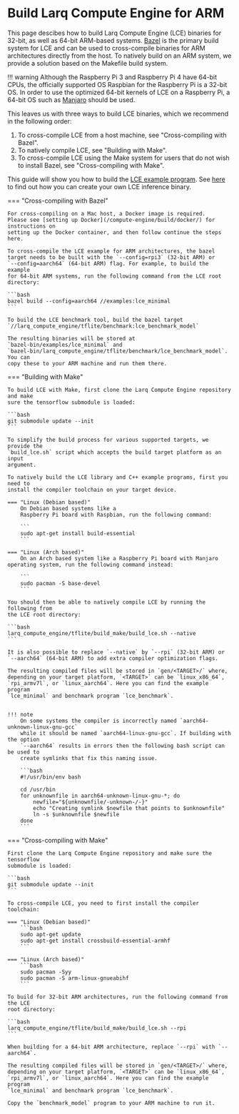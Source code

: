 # Build Larq Compute Engine for ARM

This page descibes how to build Larq Compute Engine (LCE) binaries
for 32-bit, as well as 64-bit ARM-based systems.
[Bazel](https://bazel.build/) is the primary build system for LCE and can
be used to cross-compile binaries for ARM architectures directly from the host.
To natively build on an ARM system, we provide a solution based on the
Makefile build system.

!!! warning
    Although the Raspberry Pi 3 and Raspberry Pi 4 have 64-bit CPUs, the
    officially supported OS Raspbian for the Raspberry Pi is a 32-bit OS. In order
    to use the optimized 64-bit kernels of LCE on a Raspberry Pi, a 64-bit OS such
    as [Manjaro](https://manjaro.org/download/#raspberry-pi-4-xfce) should be used.

This leaves us with three ways to build LCE binaries, which we recommend in
the following order:

1. To cross-compile LCE from a host machine, see "Cross-compiling with Bazel".
2. To natively compile LCE, see "Building with Make".
3. To cross-compile LCE using the Make system for users that do not wish to
   install Bazel, see "Cross-compiling with Make".

This guide will show you how to build the [LCE example program](https://github.com/larq/compute-engine/blob/master/examples/lce_minimal.cc).
See [here](/compute-engine/inference/) to find out how you can create your own LCE
inference binary.

=== "Cross-compiling with Bazel"

    For cross-compiling on a Mac host, a Docker image is required.
    Please see [setting up Docker](/compute-engine/build/docker/) for instructions on
    setting up the Docker container, and then follow continue the steps here.

    To cross-compile the LCE example for ARM architectures, the bazel
    target needs to be built with the `--config=rpi3` (32-bit ARM) or
    `--config=aarch64` (64-bit ARM) flag. For example, to build the example
    for 64-bit ARM systems, run the following command from the LCE root
    directory:

    ```bash
    bazel build --config=aarch64 //examples:lce_minimal
    ```

    To build the LCE benchmark tool, build the bazel target
    `//larq_compute_engine/tflite/benchmark:lce_benchmark_model`

    The resulting binaries will be stored at
    `bazel-bin/examples/lce_minimal` and
    `bazel-bin/larq_compute_engine/tflite/benchmark/lce_benchmark_model`. You can
    copy these to your ARM machine and run them there.

=== "Building with Make"

    To build LCE with Make, first clone the Larq Compute Engine repository and make
    sure the tensorflow submodule is loaded:

    ```bash
    git submodule update --init
    ```

    To simplify the build process for various supported targets, we provide the
    `build_lce.sh` script which accepts the build target platform as an input
    argument.

    To natively build the LCE library and C++ example programs, first you need to
    install the compiler toolchain on your target device.

    === "Linux (Debian based)"
        On Debian based systems like a
        Raspberry Pi board with Raspbian, run the following command:

        ```
        sudo apt-get install build-essential
        ```

    === "Linux (Arch based)"
        On an Arch based system like a Raspberry Pi board with Manjaro operating system, run the following command instead:

        ```
        sudo pacman -S base-devel
        ```

    You should then be able to natively compile LCE by running the following from
    the LCE root directory:

    ```bash
    larq_compute_engine/tflite/build_make/build_lce.sh --native
    ```

    It is also possible to replace `--native` by `--rpi` (32-bit ARM) or
    `--aarch64` (64-bit ARM) to add extra compiler optimization flags.

    The resulting compiled files will be stored in `gen/<TARGET>/` where,
    depending on your target platform, `<TARGET>` can be `linux_x86_64`,
    `rpi_armv7l`, or `linux_aarch64`. Here you can find the example program
    `lce_minimal` and benchmark program `lce_benchmark`.


    !!! note
        On some systems the compiler is incorrectly named `aarch64-unknown-linux-gnu-gcc`
        while it should be named `aarch64-linux-gnu-gcc`. If building with the option
        `--aarch64` results in errors then the following bash script can be used to
        create symlinks that fix this naming issue.

        ```bash
        #!/usr/bin/env bash

        cd /usr/bin
        for unknownfile in aarch64-unknown-linux-gnu-*; do
        	newfile="${unknownfile/-unknown-/-}"    
        	echo "Creating symlink $newfile that points to $unknownfile"
        	ln -s $unknownfile $newfile
        done
        ```

=== "Cross-compiling with Make"

    First clone the Larq Compute Engine repository and make sure the tensorflow
    submodule is loaded:

    ```bash
    git submodule update --init
    ```

    To cross-compile LCE, you need to first install the compiler toolchain:

    === "Linux (Debian based)"
        ```bash
        sudo apt-get update
        sudo apt-get install crossbuild-essential-armhf
        ```

    === "Linux (Arch based)"
        ```bash
        sudo pacman -Syy
        sudo pacman -S arm-linux-gnueabihf
        ```

    To build for 32-bit ARM architectures, run the following command from the LCE
    root directory:

    ```bash
    larq_compute_engine/tflite/build_make/build_lce.sh --rpi
    ```

    When building for a 64-bit ARM architecture, replace `--rpi` with `--aarch64`.

    The resulting compiled files will be stored in `gen/<TARGET>/` where,
    depending on your target platform, `<TARGET>` can be `linux_x86_64`,
    `rpi_armv7l`, or `linux_aarch64`. Here you can find the example program
    `lce_minimal` and benchmark program `lce_benchmark`.

    Copy the `benchmark_model` program to your ARM machine to run it.
